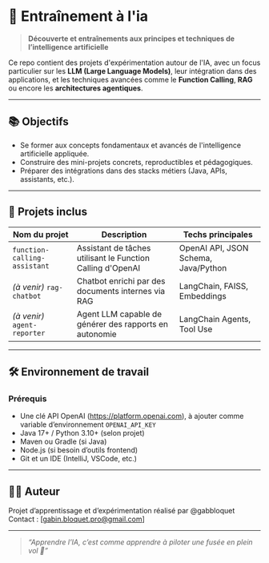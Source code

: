 # 🧠 Entraînement à l'ia

> **Découverte et entraînements aux principes et techniques de l’intelligence artificielle**

Ce repo contient des projets d'expérimentation autour de l'IA, avec un focus particulier sur les **LLM (Large Language Models)**, leur intégration dans des applications, et les techniques avancées comme le **Function Calling**, **RAG** ou encore les **architectures agentiques**.

---

## 📚 Objectifs

- Se former aux concepts fondamentaux et avancés de l'intelligence artificielle appliquée.
- Construire des mini-projets concrets, reproductibles et pédagogiques.
- Préparer des intégrations dans des stacks métiers (Java, APIs, assistants, etc.).

---

## 🧩 Projets inclus

| Nom du projet                  | Description                                                                 | Techs principales                     |
|-------------------------------|-----------------------------------------------------------------------------|---------------------------------------|
| `function-calling-assistant`  | Assistant de tâches utilisant le Function Calling d'OpenAI                  | OpenAI API, JSON Schema, Java/Python |
| *(à venir)* `rag-chatbot`     | Chatbot enrichi par des documents internes via RAG                         | LangChain, FAISS, Embeddings          |
| *(à venir)* `agent-reporter`  | Agent LLM capable de générer des rapports en autonomie                     | LangChain Agents, Tool Use            |

---

## 🛠️ Environnement de travail

### Prérequis

- Une clé API OpenAI (https://platform.openai.com), à ajouter comme variable d’environnement `OPENAI_API_KEY`
- Java 17+ / Python 3.10+ (selon projet)
- Maven ou Gradle (si Java)
- Node.js (si besoin d’outils frontend)
- Git et un IDE (IntelliJ, VSCode, etc.)

---

## 👨‍💻 Auteur

Projet d’apprentissage et d’expérimentation réalisé par @gabbloquet
Contact : [gabin.bloquet.pro@gmail.com]  

---

> *“Apprendre l’IA, c’est comme apprendre à piloter une fusée en plein vol 🚀”*


